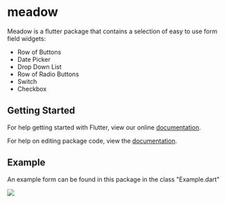 # meadow

Meadow is a flutter package that contains a selection of easy to use form field widgets:
* Row of Buttons
* Date Picker
* Drop Down List
* Row of Radio Buttons
* Switch
* Checkbox

## Getting Started

For help getting started with Flutter, view our online [documentation](https://flutter.io/).

For help on editing package code, view the [documentation](https://flutter.io/developing*packages/).

## Example

An example form can be found in this package in the class "Example.dart"

![](https://imgur.com/a/9miJ93a)

